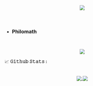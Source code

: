   <h1 align="center">
  <a href="https://git.io/typing-svg">
    <img src="https://readme-typing-svg.herokuapp.com/?color=FF9966&size=25&lines=print(%22Vimalathithya007%22)">
  </a>
</h1>
<br/>

-  <h3>Philomath</h3>


<br>
  

                 

    
  
  
    
 <p align="center">
  <a>
    <img align="center" src="https://github-readme-streak-stats.herokuapp.com/?user=Vimalathithya007&theme=dark&hide_border=true"/>
  </a>
  






<summary>
  <g-emoji class="g-emoji" alias="chart_with_upwards_trend" fallback-src="https://github.githubassets.com/images/icons/emoji/unicode/1f4c8.png">📈</g-emoji>
  <strong>𝙶𝚒𝚝𝚑𝚞𝚋 𝚂𝚝𝚊𝚝𝚜 : </strong>
</summary>
<br>
<p align="center">
  <a href="https://github.com/Vimalathithya007">
    <img align="center" src="https://github-readme-stats.vercel.app/api?username=Vimalathithya007&show_icons=true&hide_border=true&title_color=94b4a4&amp&icon_color=FFFFFF&amp&text_color=FFFFFF&amp&bg_color=000000&count_private=true&include_all_commits=true"/>
  <a href="https://github.com/Vimalathithya007">
     <img align="center"  src="https://github-readme-stats.vercel.app/api/top-langs/?username=Vimalathithya007&text_color=FFFFFF&bg_color=000000&title_color=94b4a4&langs_count=15&layout=compact&hide_border=true" />
  </a>
</p>
<br>



  
  <br/>
  

  

<!---
Vimalathithya007/Vimalathithya007 is a ✨ special ✨ repository because its `README.md` (this file) appears on your GitHub profile.
You can click the Preview link to take a look at your changes.
--->
